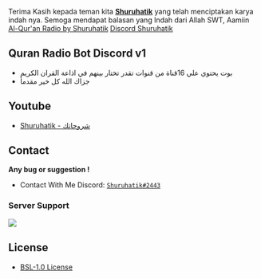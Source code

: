 Terima Kasih kepada teman kita [**Shuruhatik**](https://github.com/Shuruhatik) yang telah menciptakan karya indah nya.
Semoga mendapat balasan yang Indah dari Allah SWT, Aamiin
[Al-Qur'an Radio by Shuruhatik](https://github.com/Shuruhatik/quran-radio-bot-discord)
[Discord Shuruhatik](https://discord.gg/vfEDmHfZkW)


## Quran Radio Bot Discord v1
- بوت يحتوي علي  16قناة من قنوات تقدر تختار بينهم في اذاعة القران الكريم
- جزاك الله كل خير مقدمأ

## Youtube
- [Shuruhatik - شروحاتك](https://www.youtube.com/c/ShuruhatikYT/)

## Contact
**Any bug or suggestion !**
 - Contact With Me Discord: [`Shuruhatik#2443`](https://github.com/shuruhatik)
### Server Support
<a href="https://dsc.gg/shuruhatik"><img src="https://invidget.switchblade.xyz/uGu2sCDZhv"></a>

## License 
- [ BSL-1.0 License](./LICENSE)
